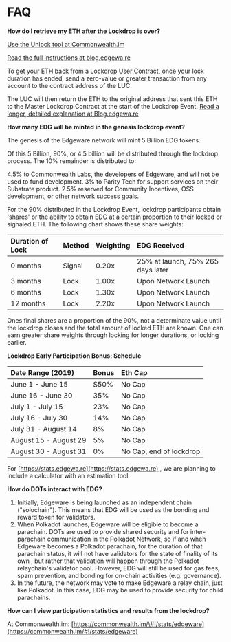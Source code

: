 # FAQ

**How do I retrieve my ETH after the Lockdrop is over?**

[Use the Unlock tool at Commonwealth.im](https://commonwealth.im/#!/unlock)

[Read the full instructions at blog.edgewa.re](https://blog.edgewa.re/luc-101-retrieving-your-eth-from-the-lockdrop-contract/)

To get your ETH back from a Lockdrop User Contract, once your lock duration has ended, send a zero-value or greater transaction from any account to the contract address of the LUC.

The LUC will then return the ETH to the original address that sent this ETH to the Master Lockdrop Contract at the start of the Lockdrop Event. [Read a longer, detailed explanation at Blog.edgewa.re](https://blog.edgewa.re/luc-101-retrieving-your-eth-from-the-lockdrop-contract/)

**How many EDG will be minted in the genesis lockdrop event?**

The genesis of the Edgeware network will mint 5 Billion EDG tokens.

Of this 5 Billion, 90%, or 4.5 billion will be distributed through the lockdrop process. The 10% remainder is distributed to:

4.5% to Commonwealth Labs, the developers of Edgeware, and will not be used to fund development. 3% to Parity Tech for support services on their Substrate product. 2.5% reserved for Community Incentives, OSS development, or other network success goals.

For the 90% distributed in the Lockdrop Event, lockdrop participants obtain 'shares' or the ability to obtain EDG at a certain proportion to their locked or signaled ETH. The following chart shows these share weights:

| Duration of Lock | Method | Weighting | EDG Received |
| :--- | :--- | :--- | :--- |
| 0 months | Signal | 0.20x | 25% at launch, 75% 265 days later |
| 3 months | Lock | 1.00x | Upon Network Launch |
| 6 months | Lock | 1.30x | Upon Network Launch |
| 12 months | Lock | 2.20x | Upon Network Launch |

Ones final shares are a proportion of the 90%, not a determinate value until the lockdrop closes and the total amount of locked ETH are known. One can earn greater share weights through locking for longer durations, or locking earlier.

**Lockdrop Early Participation Bonus: Schedule**

| Date Range \(2019\) | Bonus | Eth Cap |
| :--- | :--- | :--- |
| June 1 - June 15 | S50% | No Cap |
| June 16 - June 30 | 35% | No Cap |
| July 1 - July 15 | 23% | No Cap |
| July 16 - July 30 | 14% | No Cap |
| July 31 - August 14 | 8% | No Cap |
| August 15 - August 29 | 5% | No Cap |
| August 30 - August 31 | 0% | No Cap, end of lockdrop |

For [https://stats.edgewa.re](https://stats.edgewa.re) , we are planning to include a calculator with an estimation tool.

**How do DOTs interact with EDG?**

1. Initially, Edgeware is being launched as an independent chain \("solochain"\). This means that EDG will be used as the bonding and reward token for validators.
2. When Polkadot launches, Edgeware will be eligible to become a parachain. DOTs are used to provide shared security and for inter-parachain communication in the Polkadot Network, so if and when Edgeware becomes a Polkadot parachain, for the duration of that parachain status, it will not have validators for the state of finality of its own , but rather that validation will happen through the Polkadot relaychain's validator pool. However, EDG will still be used for gas fees, spam prevention, and bonding for on-chain activities \(e.g. governance\).
3. In the future, the network may vote to make Edgeware a relay chain, just like Polkadot. In this case, EDG may be used to provide security for child parachains.

**How can I view participation statistics and results from the lockdrop?**

At Commonwealth.im: [https://commonwealth.im/\#!/stats/edgeware](https://commonwealth.im/#!/stats/edgeware)

